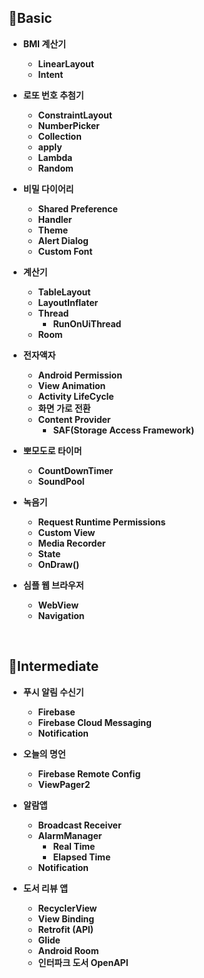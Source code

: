 ## 🥚Basic
- **BMI 계산기**
    - **LinearLayout**
    - **Intent**
    
- **로또 번호 추첨기**
    - **ConstraintLayout**
    - **NumberPicker**
    - **Collection**
    - **apply**
    - **Lambda**
    - **Random**
    
- **비밀 다이어리**
    - **Shared Preference**
    - **Handler**
    - **Theme**
    - **Alert Dialog**
    - **Custom Font**
    
- **계산기**
    - **TableLayout**
    - **LayoutInflater**
    - **Thread**
        - **RunOnUiThread**
    - **Room**
    
- **전자액자**
    - **Android Permission**
    - **View Animation**
    - **Activity LifeCycle**
    - **화면 가로 전환**
    - **Content Provider**
        - **SAF(Storage Access Framework)**
    
- **뽀모도로 타이머**
    - **CountDownTimer**
    - **SoundPool**
    
- **녹음기**
    - **Request Runtime Permissions**
    - **Custom View**
    - **Media Recorder**
    - **State**
    - **OnDraw()**
    
- **심플 웹 브라우저**
    - **WebView**
    - **Navigation**


<br/>

## 🐣Intermediate
- **푸시 알림 수신기**
    - **Firebase**
    - **Firebase Cloud Messaging**
    - **Notification**
    
- **오늘의 명언**
    - **Firebase Remote Config**
    - **ViewPager2**
    
- **알람앱**
    - **Broadcast Receiver**
    - **AlarmManager**
        - **Real Time**
        - **Elapsed Time**
    - **Notification**
    
- **도서 리뷰 앱**
    - **RecyclerView**
    - **View Binding**
    - **Retrofit (API)**
    - **Glide**
    - **Android Room**
    - **인터파크 도서 OpenAPI**
